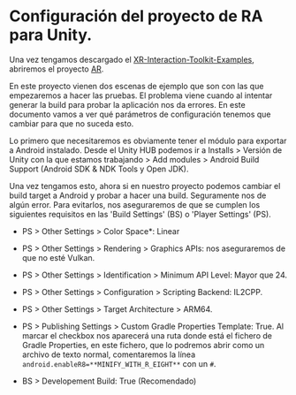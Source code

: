 # Configuración del proyecto de RA para Unity.

Una vez tengamos descargado el [XR-Interaction-Toolkit-Examples](https://github.com/Unity-Technologies/XR-Interaction-Toolkit-Examples), abriremos el proyecto [AR](https://github.com/Unity-Technologies/XR-Interaction-Toolkit-Examples/tree/master/AR).

En este proyecto vienen dos escenas de ejemplo que son con las que empezaremos a hacer las pruebas. El problema viene cuando al intentar generar la build para probar la aplicación nos da errores. En este documento vamos a ver qué parámetros de configuración tenemos que cambiar para que no suceda esto.

Lo primero que necesitaremos es obviamente tener el módulo para exportar a Android instalado. Desde el Unity HUB podemos ir a Installs > Versión de Unity con la que estamos trabajando > Add modules > Android Build Support (Android SDK & NDK Tools y Open JDK).

Una vez tengamos esto, ahora si en nuestro proyecto podemos cambiar el build target a Android y probar a hacer una build. Seguramente nos de algún error. Para evitarlos, nos aseguraremos de que se cumplen los siguientes requisitos en las 'Build Settings' (BS) o 'Player Settings' (PS).

* PS > Other Settings > Color Space*: Linear

* PS > Other Settings > Rendering > Graphics APIs: nos aseguraremos de que no esté Vulkan.

* PS > Other Settings > Identification > Minimum API Level: Mayor que 24.
* PS > Other Settings > Configuration > Scripting Backend: IL2CPP.
* PS > Other Settings > Target Architecture > ARM64.

* PS > Publishing Settings > Custom Gradle Properties Template: True.
Al marcar el checkbox nos aparecerá una ruta donde está el fichero de Gradle Properties, en este fichero, que lo podremos abrir como un archivo de texto normal, comentaremos la línea `android.enableR8=**MINIFY_WITH_R_EIGHT**` con un `#`.

* BS > Developement Build: True (Recomendado)